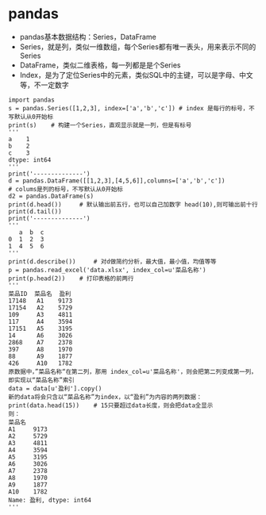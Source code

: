 # pandas

+ pandas基本数据结构：Series，DataFrame
+ Series，就是列，类似一维数组，每个Series都有唯一表头，用来表示不同的Series
+ DataFrame，类似二维表格，每一列都是是个Series
+ Index，是为了定位Series中的元素，类似SQL中的主键，可以是字母、中文等，不一定数字

```python3
import pandas
s = pandas.Series([1,2,3], index=['a','b','c'])	# index 是每行的标号，不写默认从0开始标
print(s)	# 构建一个Series，直观显示就是一列，但是有标号
'''
a    1
b    2
c    3
dtype: int64
'''
print('--------------')
d = pandas.DataFrame([[1,2,3],[4,5,6]],columns=['a','b','c']) 
# colums是列的标号，不写默认从0开始标
d2 = pandas.DataFrame(s)
print(d.head())		# 默认输出前五行，也可以自己加数字 head(10),则可输出前十行
print(d.tail())
print('--------------')
'''
   a  b  c
0  1  2  3
1  4  5  6
'''
print(d.describe())		# 对d做简约分析，最大值，最小值，均值等等
p = pandas.read_excel('data.xlsx', index_col=u'菜品名称')
print(p.head(2))	# 打印表格的前两行
'''
菜品ID  菜品名  盈利
17148	A1	  9173
17154	A2	  5729
109  	A3	  4811
117 	A4	  3594
17151	A5	  3195
14	    A6	  3026
2868	A7	  2378
397 	A8	  1970
88  	A9	  1877
426	    A10	  1782
原数据中，”菜品名称“在第二列，那用 index_col=u'菜品名称'，则会把第二列变成第一列，
即实现以“菜品名称”索引
data = data[u'盈利'].copy()
新的data将会只含以“菜品名称”为index，以“盈利”为内容的两列数据：
print(data.head(15))	# 15只要超过data长度，则会把data全显示
则：
菜品名
A1     9173
A2     5729
A3     4811
A4     3594
A5     3195
A6     3026
A7     2378
A8     1970
A9     1877
A10    1782
Name: 盈利, dtype: int64
'''
```

